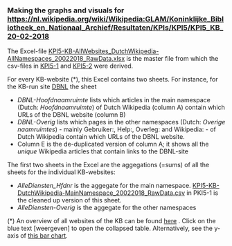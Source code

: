 ### Making the graphs and visuals for https://nl.wikipedia.org/wiki/Wikipedia:GLAM/Koninklijke_Bibliotheek_en_Nationaal_Archief/Resultaten/KPIs/KPI5/KPI5_KB_20-02-2018


The Excel-file [KPI5-KB-AllWebsites_DutchWikipedia-AllNamespaces_20022018_RawData.xlsx](KPI5-KB-AllWebsites_DutchWikipedia-AllNamespaces_20022018_RawData.xlsx) is the master file from which the csv-files in [KPI5-1](KPI5-1) and [KPI5-2](KPI5-2) were derived.

For every KB-website (*), this Excel contains two sheets. For instance, for the KB-run site [DBNL](http://www.dbnl.org/) the sheet
* _DBNL-Hoofdnaamruimte_ lists which articles in the main namespace (Dutch: _Hoofdnaamruimte_) of Dutch Wikipedia (column A) contain which URLs of the DBNL website (column B)
* _DBNL-Overig_ lists which pages in the other namespaces (Dutch: _Overige naamruimtes_) - mainly Gebruiker:, Help:, Overleg: and Wikipedia: - of Dutch Wikipedia contain which URLs of the DBNL website.
* Column E is the de-duplicated version of column A; it shows all the _unique_ Wikipedia articles  that contain links to the DBNL-site

The first two sheets in the Excel are the aggegations (=sums) of all the sheets for the individual KB-websites: 
* _AlleDiensten_Hfdnr_ is the aggegate for the main namespace.  [KPI5-KB-DutchWikipedia-MainNamespace_20022018_RawData.csv](KPI5-1/KPI5-KB-DutchWikipedia-MainNamespace_20022018_RawData.csv) in PKI5-1 is the cleaned up version of this sheet.
* _AlleDiensten-Overig_ is the aggegate for the other namespaces

(*) An overview of all websites of the KB can be found [here](https://nl.wikipedia.org/wiki/Wikipedia:GLAM/Koninklijke_Bibliotheek_en_Nationaal_Archief/Resultaten/KPIs/KPI5/KPI5_KB_20-02-2018#Tabelweergave) . Click on the blue text [weergeven] to open the collapsed table. Alternatively, see the y-axis of [this bar chart](KPI5-Plot2.png).
